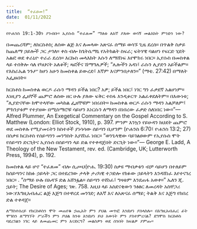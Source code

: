 ```yaml
---
title:  “ተፈፀመ!”
date:  01/11/2022
---
```


`የዮሐንስ 19:1-30ን ያንብቡ። ኢየሱስ “ተፈጸመ” ማለቱ ለእኛ ያለው ወሳኝ መልእክት ምንድን ነው?`

በመጨረሻም; ለክርስቶስ; ለሰው ልጅ እና ለመላው አጽናፈ ሰማይ ወሳኙ ጊዜ ደረሰ። በጥልቅ ስቃይ ከጨለማ ኃይሎች ጋር ታገለ። ቀስ ብሎ ከጌትሴማኒ የአትክልት ስፍራ; ፍትሃዊ ባልሆነ የፍርድ ሂደት አልፎ ወደ ቀራኒዮ ተራራ ደረሰ። እርኩስ መላእክት እሱን ለማሸነፍ እየሞከሩ ነበር። ኢየሱስ በመስቀል ላይ ተሰቅሎ ሳለ የካህናት አለቆች; ጻፎችና ሽማግሌዎች; “ሌሎችን አዳነ፤ ራሱን ሊያድን አይችልም። የእስራኤል ንጉሥ ከሆነ አሁን ከመስቀል ይውረድ፤ እኛም እናምንበታለን።” (ማቴ. 27:42) በማለት አፌዙበት።

ክርስቶስ ከመስቀል ወርዶ ራሱን ማዳን ይችል ነበር? አዎ; ይችል ነበር፤ ነገር ግን ፈቃደኛ አልሆነም። እነዚያን ፌዘኞች ጨምሮ ለሰው ዘር ሁሉ ያለው ፍቅር ተስፋ እንዲቆርጥ አልፈቀደለትም። በእውነቱ; “ሊያድናቸው ከሞተላቸው መካከል ፌዘኞቹም ነበሩበት። ከመስቀል ወርዶ ራሱን ማዳን አልቻለም፤ ምክንያቱም የተያዘው በሚስማሮቹ ሳይሆን እነርሱን ለማዳን በነበረው ፈቃድ ስለነበር ነው።”— Alfred Plummer, An Exegetical Commentary on the Gospel According to S. Matthew (London: Elliot Stock, 1910), p. 397. ምንም እንኳን የይሁዳን ክህደት ጨምሮ ወደ መስቀሉ የሚያመሩትን ክስተቶች ያነሳሳው ሰይጣን ቢሆንም (ዮሐንስ 6:70፤ ዮሐንስ 13:2; 27) በስቃዩ ክርስቶስ የሰይጣንን መንግስት እያሸነፈ ነበር። “ወንጌላዊው ባይገልፀውም የኢየሱስ ሞት የሰይጣን ድርጊትና ኢየሱስ በሰይጣን ላይ ድል የተቀዳጀበት ድርጊት ነው።”— George E. Ladd, A Theology of the New Testament, rev. ed. (Cambridge, UK; Lutterworth Press, 1994), p. 192.

ከመስቀል ላይ ሆኖ “ተፈጸመ” ብሎ ሲጮህ(ዮሐ. 19:30) ስቃዩ ማብቃቱን ብቻ ሳይሆን በተለይም ከሰይጣንና ከክፉ ኃይላት ጋር በተደረገው ታላቅ ታሪካዊ ተጋድሎ የክፉው ኃይላትን እንዳሸነፈ እየተናገረ ነበር። . “ሰማይ ሁሉ በአዳኙ ድል አሸንፏል። ሰይጣን ተሸነፈ፤ ግዛቱም እንደጠፋ አወቀ።” ኤለን ጂ. ኋይት; The Desire of Ages; ገጽ. 758. እዚህ ላይ አስደናቂውን ንፅፅር ለመረዳት አስቸጋሪ ነው:የእግዚአብሔር ልጅ እጅግ በተዋረደ መንገድ; ለእኛ እና ለአጽናፈ ሰማይ; ትልቅ እና እጅግ የከበረ ድል ተቀዳጀ።

`ለማስተሰረይ የክርስቶስን ሞት መጠየቁ ኃጢአት ምን ያህል መጥፎ እንደሆነ ያሰላስሉ። በእግዚአብሔር ፊት ሞገስን ለማግኘት ሥራችን ምን ያህል ከንቱ እንደሆነ ይህ እውነት ምን ያስተምረናል? ደግሞስ ክርስቶስ ባደረገልን ነገር ላይ ለመጨመር ምን እናድርግ? መልስዎን ወደ ሰንበት ክፍልዎ ያምጡ።`